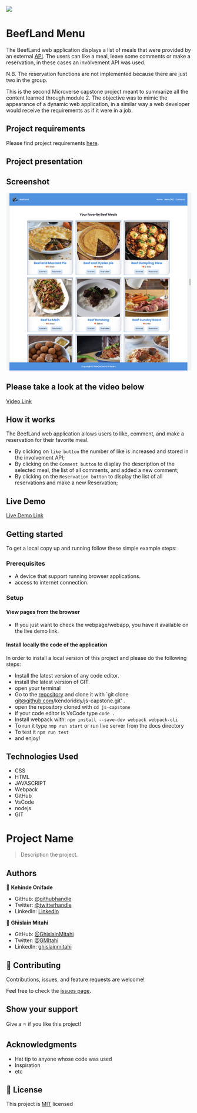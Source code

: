 ![](https://img.shields.io/badge/Microverse-blueviolet)

# BeefLand Menu

The BeefLand web application displays a list of meals that were provided by an external [API](https://www.themealdb.com/api/json/v1/1/filter.php?i=beef). The users can like a meal, leave some comments or make a reservation, in these cases an involvement API was used.

N.B. The reservation functions are not implemented because there are just two in the group.

This is the second Microverse capstone project meant to summarize all the content learned through module 2. The objective was to mimic the appearance of a dynamic web application, in a similar way a web developer would receive the requirements as if it were in a job.

## Project requirements 
Please find project requirements [here](https://github.com/microverseinc/curriculum-javascript/blob/main/group-capstone/js_capstone.md). 

## Project presentation
## Screenshot
![screenshot](./src/assets/app_screenshot.png)


## Please take a look at the video below
<!-- The zoom video -->
[Video Link](https://drive.google.com/file/d/1t5tp8gLhIBHoD308hiXMy7fPgWxiP-GQ/view?usp=sharing)

## How it works

The BeefLand web application allows users to like, comment, and make a reservation for their favorite meal.

* By clicking on `like button` the number of like is increased and stored in the involvement API;
* By clicking on the `Comment button` to display the description of the selected meal, the list of all comments, and added a new comment;
* By clicking on the `Reservation button` to display the list of all reservations and make a new Reservation;



## Live Demo

[Live Demo Link](https://kendoriddy.github.io/BeefLand-Eatery/)


## Getting started

To get a local copy up and running follow these simple example steps:

### Prerequisites

- A device that support running browser applications.
- access to internet connection.

### Setup

#### View pages from the browser

- If you just want to check the webpage/webapp, you have it available on the live demo link.

#### Install locally the code of the application

In order to install a local version of this project and please do the following steps:
- Install the latest version of any code editor.
- install the latest version of GIT.
- open your terminal
- Go to the [repository](https://github.com/kendoriddy/js-capstone)  and clone it with `git clone git@github.com/kendoriddy/js-capstone.git' .
- open the repository cloned with `cd js-capstone`
- if your code editor is VsCode type `code .`
- Install webpack with: `npm install --save-dev webpack webpack-cli`
- To run it type `nmp run start` or run live server from the docs directory
- To test it `npm run test`
- and enjoy!

## Technologies Used

- CSS
- HTML
- JAVASCRIPT
- Webpack
- GitHub
- VsCode
- nodejs
- GIT
# Project Name

> Description the project.


## Authors

👤 **Kehinde Onifade**

- GitHub: [@githubhandle](https://github.com/kendoriddy)
- Twitter: [@twitterhandle](https://twitter.com/rideonone09)
- LinkedIn: [LinkedIn](https://www.linkedin.com/in/kehindeonifade/)

👤 **Ghislain Mitahi**

- GitHub: [@GhislainMitahi](https://github.com/GhislainMitahi)
- Twitter: [@GMItahi](https://https://twitter.com/GMitahi)
- LinkedIn: [ghislainmitahi](https://linkedin.com/in/ghislain-mitahi/)

## 🤝 Contributing

Contributions, issues, and feature requests are welcome!

Feel free to check the [issues page](../../issues/).

## Show your support

Give a ⭐️ if you like this project!

## Acknowledgments

- Hat tip to anyone whose code was used
- Inspiration
- etc

## 📝 License

This project is [MIT](https://github.com/microverseinc/readme-template/blob/master/MIT.md) licensed
